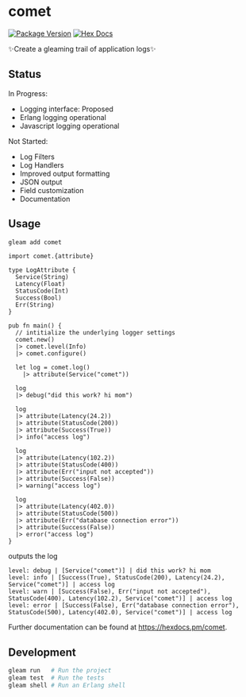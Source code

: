 # comet

[![Package Version](https://img.shields.io/hexpm/v/comet)](https://hex.pm/packages/comet)
[![Hex Docs](https://img.shields.io/badge/hex-docs-ffaff3)](https://hexdocs.pm/comet/)

✨Create a gleaming trail of application logs✨

## Status
In Progress:
- Logging interface: Proposed
- Erlang logging operational
- Javascript logging operational

Not Started:
- Log Filters
- Log Handlers
- Improved output formatting
- JSON output
- Field customization
- Documentation

## Usage

```sh
gleam add comet
```
```gleam
import comet.{attribute}

type LogAttribute {
  Service(String)
  Latency(Float)
  StatusCode(Int)
  Success(Bool)
  Err(String)
}

pub fn main() {
  // intitialize the underlying logger settings
  comet.new()
  |> comet.level(Info)
  |> comet.configure()

  let log = comet.log()
    |> attribute(Service("comet"))

  log
  |> debug("did this work? hi mom")

  log
  |> attribute(Latency(24.2))
  |> attribute(StatusCode(200))
  |> attribute(Success(True))
  |> info("access log")

  log
  |> attribute(Latency(102.2))
  |> attribute(StatusCode(400))
  |> attribute(Err("input not accepted"))
  |> attribute(Success(False))
  |> warning("access log")

  log
  |> attribute(Latency(402.0))
  |> attribute(StatusCode(500))
  |> attribute(Err("database connection error"))
  |> attribute(Success(False))
  |> error("access log")
}
```

outputs the log
```
level: debug | [Service("comet")] | did this work? hi mom
level: info | [Success(True), StatusCode(200), Latency(24.2), Service("comet")] | access log
level: warn | [Success(False), Err("input not accepted"), StatusCode(400), Latency(102.2), Service("comet")] | access log
level: error | [Success(False), Err("database connection error"), StatusCode(500), Latency(402.0), Service("comet")] | access log
```

Further documentation can be found at <https://hexdocs.pm/comet>.

## Development

```sh
gleam run   # Run the project
gleam test  # Run the tests
gleam shell # Run an Erlang shell
```

